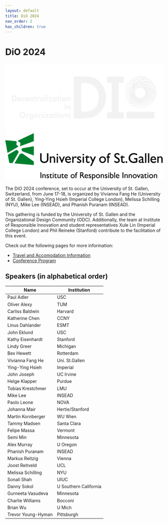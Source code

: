 ```yaml
---
layout: default
title: DiO 2024
nav_order: 2
has_children: true
---
```



# DiO 2024

![cover](/asset/logo.png)
![DiO 2024](dio_2024_photos/dio_2024_2.png)

The DiO 2024 conference, set to occur at the University of St. Gallen, Switzerland, from June 17-18, is organized by Vivianna Fang He (University of St. Gallen), Ying-Ying Hsieh (Imperial College London), Melissa Schilling (NYU), Mike Lee (INSEAD), and Phanish Puranam (INSEAD).

This gathering is funded by the University of St. Gallen and the Organizational Design Community (ODC). Additionally, the team at Institute of Responsible Innovation and student representatives Xule Lin (Imperial College London) and Phil Reineke (Stanford) contribute to the facilitation of this event.

Check out the following pages for more information:

- [Travel and Accomodation Information](https://dio-community.org/dio_2024/dio_2024_travel.html)
- [Conference Program](https://dio-community.org/dio_2024/dio_2024_program.html)

## Speakers (in alphabetical order)

| Name                | Institution           |
| ------------------  | --------------------- |
| Paul Adler          | USC                   |
| Oliver Alexy        | TUM                   |
| Carliss Baldwin     | Harvard               |
| Katherine Chen      | CCNY                  |
| Linus Dahlander     | ESMT                  |
| John Eklund         | USC                   |
| Kathy Eisenhardt    | Stanford              |
| Lindy Greer         | Michigan              |
| Bex Hewett          | Rotterdam             |
| Vivianna Fang He    | Uni. St.Gallen        |
| Ying-Ying Hsieh     | Imperial              |
| John Joseph         | UC Irvine             |
| Helge Klapper       | Purdue                |
| Tobias Krestchmer   | LMU                   |
| Mike Lee            | INSEAD                |
| Paolo Leone         | NOVA                  |
| Johanna Mair        | Hertie/Stanford       |
| Martin Kornberger   | WU Wien               |
| Tammy Madsen        | Santa Clara           |
| Felipe Massa        | Vermont               |
| Semi Min            | Minnesota             |
| Alex Murray         | U Oregon              |
| Phanish Puranam     | INSEAD                |
| Markus Reitzig      | Vienna                |
| Joost Reitveld      | UCL                   |
| Melissa Schilling   | NYU                   |
| Sonali Shah         | UIUC                  |
| Danny Sokol         | U Southern California |
| Gurneeta Vasudeva   | Minnesota             |
| Charlie Williams    | Bocconi               |
| Brian Wu            | U Mich                |
| Trevor Young-Hyman  | Pittsburgh            |